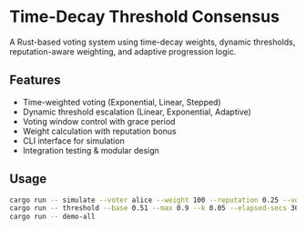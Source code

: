 # Time-Decay Threshold Consensus

A Rust-based voting system using time-decay weights, dynamic thresholds, reputation-aware weighting, and adaptive progression logic.

## Features
- Time-weighted voting (Exponential, Linear, Stepped)
- Dynamic threshold escalation (Linear, Exponential, Adaptive)
- Voting window control with grace period
- Weight calculation with reputation bonus
- CLI interface for simulation
- Integration testing & modular design

## Usage
```bash
cargo run -- simulate --voter alice --weight 100 --reputation 0.25 --vote-delay-secs 5
cargo run -- threshold --base 0.51 --max 0.9 --k 0.05 --elapsed-secs 30
cargo run -- demo-all
